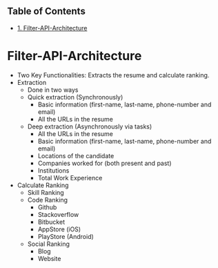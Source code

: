 <div id="table-of-contents">
<h2>Table of Contents</h2>
<div id="text-table-of-contents">
<ul>
<li><a href="#orgdc3243e">1. Filter-API-Architecture</a></li>
</ul>
</div>
</div>

<a id="orgdc3243e"></a>

# Filter-API-Architecture

-   Two Key Functionalities: Extracts the resume and calculate ranking.
-   Extraction
    -   Done in two ways
    -   Quick extraction (Synchronously)
        -   Basic information (first-name, last-name, phone-number and email)
        -   All the URLs in the resume
    -   Deep extraction (Asynchronously via tasks)
        -   All the URLs in the resume
        -   Basic information (first-name, last-name, phone-number and email)
        -   Locations of the candidate
        -   Companies worked for (both present and past)
        -   Institutions
        -   Total Work Experience
-   Calculate Ranking
    -   Skill Ranking
    -   Code Ranking
        -   Github
        -   Stackoverflow
        -   Bitbucket
        -   AppStore (iOS)
        -   PlayStore (Android)
    -   Social Ranking
        -   Blog
        -   Website

